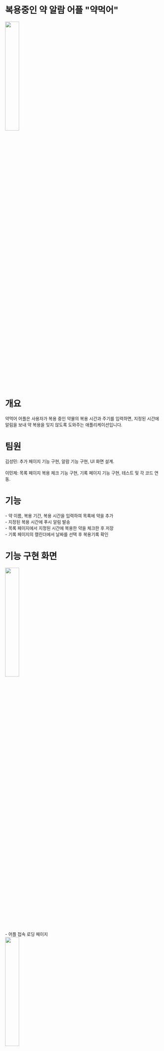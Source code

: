 <h1>복용중인 약 알람 어플 "약먹어"</h1>
<img src="https://github.com/user-attachments/assets/4eedb719-9bcf-4d45-8a5c-e1a5dc1d1f00" width="30%" height = "30%"/>
<h1>개요</h1>
약먹어 어플은 사용자가 복용 중인 약물의 복용 시간과 주기를 입력하면, 지정된 시간에 알림을 보내 약 복용을 잊지 않도록 도와주는 애플리케이션입니다.<br>

<h1>팀원</h1>
김성민: 추가 페이지 기능 구현, 알람 기능 구현, UI 화면 설계.<br><br>
이민제: 목록 페이지 복용 체크 기능 구현, 기록 페이지 기능 구현, 테스트 및 각 코드 연동.<br>

<h1>기능</h1>
- 약 이름, 복용 기간, 복용 시간을 입력하여 목록에 약을 추가<br>
- 지정된 복용 시간에 푸시 알림 발송<br>
- 목록 페이지에서 지정된 시간에 복용한 약을 체크한 후 저장<br>
- 기록 페이지의 캘린더에서 날짜를 선택 후 복용기록 확인 <br>

<h1>기능 구현 화면</h1>
<img src="https://github.com/user-attachments/assets/5d8d718b-aac6-478d-ba9c-c6040a69272c" width="30%" height = "30%"/><br>
- 어플 접속 로딩 페이지<br>
<img src="https://github.com/user-attachments/assets/5613f865-b956-4275-9423-fdb7791e565e" width="30%" height = "30%"/><br>
- 약을 추가할 수 있는 추가 페이지<br>
<img src="https://github.com/user-attachments/assets/067b1a1e-618f-4500-84d3-2313f2713474" width="30%" height = "30%"/><br>
- 어플의 첫 화면인 목록페이지<br>
<img src="https://github.com/user-attachments/assets/4202a702-9dab-4666-90cd-6ccd079808ae" width="30%" height = "30%"/><br>
- '복용 완료' 버튼을 클릭 후 하단에 '복용완료기록' 버튼을 클릭하면 복약기록이 저장된다.<br>
<img src="https://github.com/user-attachments/assets/b9645a7b-b154-45d6-afba-36cacf4ada6a" width="30%" height = "30%"/><br>
- 날짜를 선택하여 복약 기록 확인<br>
<img src="https://github.com/user-attachments/assets/c9b3630e-32fd-47ff-a0e2-ca6337958f28" width="30%" height = "30%"/><br>
- 지정한 시간이 되면 푸시 알림 <br>
<img src="https://github.com/user-attachments/assets/6b255968-fcf2-4bdf-80e0-9398da686cad" width="30%" height = "30%"/><br>
- 어플의 하단에 편리한 페이지간 이동을 위한 탭 네비게이션 <br>

